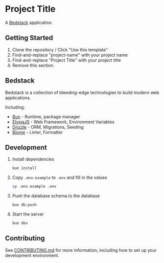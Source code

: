 # Project Title

A [Bedstack](https://github.com/bedtime-coders/bedstack) application.

## Getting Started

1. Clone the repository / Click "Use this template"
2. Find-and-replace "project-name" with your project name
3. Find-and-replace "Project Title" with your project title
4. Remove this section.

## Bedstack

Bedstack is a collection of bleeding-edge technologies to build modern web applications.

Including:

- [Bun](https://bun.sh) - Runtime, package manager
- [ElysiaJS](https://elysiajs.com) - Web Framework, Environment Variables
- [Drizzle](https://orm.drizzle.team) - ORM, Migrations, Seeding
- [Biome](https://biomejs.dev) - Linter, Formatter

## Development

1. Install dependencies

   ```bash
   bun install
   ```

2. Copy `.env.example` to `.env` and fill in the values

   ```bash
   cp .env.example .env
   ```

3. Push the database schema to the database

   ```bash
   bun db:push
   ```

4. Start the server

   ```bash
   bun dev
   ```

## Contributing

See [CONTRIBUTING.md](./CONTRIBUTING.md) for more information, including how to set up your development environment.
